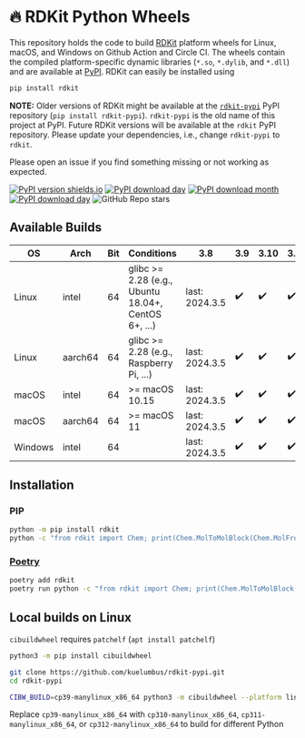 # 🔥 RDKit Python Wheels

This repository holds the code to build [RDKit](https://github.com/rdkit/rdkit) platform wheels for Linux, macOS, and Windows on Github Action and Circle CI. The wheels contain the compiled platform-specific dynamic libraries (`*.so`, `*.dylib`, and `*.dll`) and are available at [PyPI](https://pypi.org/project/rdkit/). RDKit can easily be installed using

```sh
pip install rdkit
```

**NOTE:** Older versions of RDKit might be available at the [`rdkit-pypi`](https://pypi.org/project/rdkit-pypi/) PyPI repository (`pip install rdkit-pypi`). `rdkit-pypi` is the old name of this project at PyPI. Future RDKit versions will be available at the `rdkit` PyPI repository. Please update your dependencies, i.e., change `rdkit-pypi` to `rdkit`.

Please open an issue if you find something missing or not working as expected.


[![PyPI version shields.io](https://img.shields.io/pypi/v/rdkit.svg?style=for-the-badge&logo=PyPI&logoColor=blue)](https://pypi.python.org/pypi/rdkit/)
[![PyPI download day](https://img.shields.io/pypi/dm/rdkit.svg?style=for-the-badge&logo=PyPI)](https://pypi.python.org/pypi/rdkit/)
[![PyPI download month](https://img.shields.io/pypi/dw/rdkit.svg?style=for-the-badge&logo=PyPI)](https://pypi.python.org/pypi/rdkit/)
[![PyPI download day](https://img.shields.io/pypi/dd/rdkit.svg?style=for-the-badge&logo=PyPI)](https://pypi.python.org/pypi/rdkit/)
![GitHub Repo stars](https://img.shields.io/github/stars/kuelumbus/rdkit-pypi?style=for-the-badge&logo=github)
## Available Builds

| OS      | Arch    | Bit | Conditions                                          | 3.8            | 3.9 | 3.10 | 3.11 | 3.12 | 3.13 | CI             |
| ------- | ------- | --- | --------------------------------------------------- | -------------- | --- | ---- | ---- | ---- | ---- | -------------- |
| Linux   | intel   | 64  | glibc >= 2.28 (e.g., Ubuntu 18.04+, CentOS 6+, ...) | last: 2024.3.5 | ✔️   | ✔️    | ✔️    | ✔️    | ✔️    | Github Actions |
| Linux   | aarch64 | 64  | glibc >= 2.28 (e.g., Raspberry Pi, ...)             | last: 2024.3.5 | ✔️   | ✔️    | ✔️    | ✔️    | ✔️    | Circle CI      |
| macOS   | intel   | 64  | >= macOS 10.15                                      | last: 2024.3.5 | ✔️   | ✔️    | ✔️    | ✔️    | ✔️    | Github Actions |
| macOS   | aarch64 | 64  | >= macOS 11                                         | last: 2024.3.5 | ✔️   | ✔️    | ✔️    | ✔️    |  ✔️   | Github Actions |
| Windows | intel   | 64  |                                                     | last: 2024.3.5 | ✔️   | ✔️    | ✔️    | ✔️    | ✔️    | Github Actions |

## Installation

### PIP

```bash
python -m pip install rdkit
python -c "from rdkit import Chem; print(Chem.MolToMolBlock(Chem.MolFromSmiles('C1CCC1')))"
```

### [Poetry](https://python-poetry.org/)

```bash
poetry add rdkit
poetry run python -c "from rdkit import Chem; print(Chem.MolToMolBlock(Chem.MolFromSmiles('C1CCC1')))"
```

## Local builds on Linux

`cibuildwheel` requires `patchelf` (`apt install patchelf`)

```bash
python3 -m pip install cibuildwheel

git clone https://github.com/kuelumbus/rdkit-pypi.git
cd rdkit-pypi

CIBW_BUILD=cp39-manylinux_x86_64 python3 -m cibuildwheel --platform linux --output-dir wheelhouse --config-file pyproject.toml
```

Replace `cp39-manylinux_x86_64` with `cp310-manylinux_x86_64`, `cp311-manylinux_x86_64`, or `cp312-manylinux_x86_64` to build for different Python